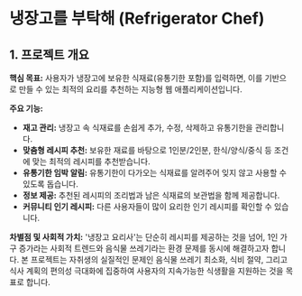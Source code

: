 # 냉장고를 부탁해 (Refrigerator Chef)

## 1. 프로젝트 개요

**핵심 목표:** 사용자가 냉장고에 보유한 식재료(유통기한 포함)를 입력하면, 이를 기반으로 만들 수 있는 최적의 요리를 추천하는 지능형 웹 애플리케이션입니다.

**주요 기능:**
- **재고 관리:** 냉장고 속 식재료를 손쉽게 추가, 수정, 삭제하고 유통기한을 관리합니다.
- **맞춤형 레시피 추천:** 보유한 재료를 바탕으로 1인분/2인분, 한식/양식/중식 등 조건에 맞는 최적의 레시피를 추천받습니다.
- **유통기한 임박 알림:** 유통기한이 다가오는 식재료를 알려주어 잊지 않고 사용할 수 있도록 돕습니다.
- **정보 제공:** 추천된 레시피의 조리법과 남은 식재료의 보관법을 함께 제공합니다.
- **커뮤니티 인기 레시피:** 다른 사용자들이 많이 요리한 인기 레시피를 확인할 수 있습니다.

**차별점 및 사회적 가치:**
'냉장고 요리사'는 단순히 레시피를 제공하는 것을 넘어, 1인 가구 증가라는 사회적 트렌드와 음식물 쓰레기라는 환경 문제를 동시에 해결하고자 합니다. 본 프로젝트는 자취생의 실질적인 문제인 음식물 쓰레기 최소화, 식비 절약, 그리고 식사 계획의 편의성 극대화에 집중하여 사용자의 지속가능한 식생활을 지원하는 것을 목표로 합니다.
